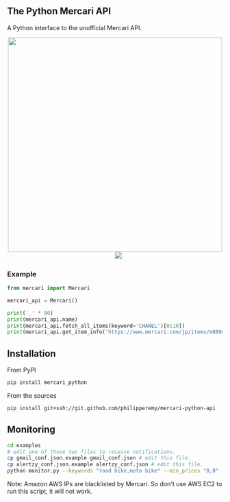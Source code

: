 ## The Python Mercari API

A Python interface to the unofficial Mercari API.

<p align="center">
  <img src="https://www-mercari-com.akamaized.net/assets/img/common/common/logo.svg?3119344368" width="500">&nbsp&nbsp&nbsp
  <img src="https://asset.fril.jp/assets/v3/popup/logo-5ee09819ceb0cb939c01302150e2c253888ead06c741e7af86c5636fa62e851f.png">
</p>

### Example

```python
from mercari import Mercari

mercari_api = Mercari()

print('_' * 80)
print(mercari_api.name)
print(mercari_api.fetch_all_items(keyword='CHANEL')[0:10])
print(mercari_api.get_item_info('https://www.mercari.com/jp/items/m88046246209/'))
```
  
## Installation

From PyPI

```bash
pip install mercari_python
```

From the sources

```bash
pip install git+ssh://git.github.com/philipperemy/mercari-python-api
```

## Monitoring

```bash
cd examples
# edit one of those two files to receive notifications.
cp gmail_conf.json.example gmail_conf.json # edit this file.
cp alertzy_conf.json.example alertzy_conf.json # edit this file.
python monitor.py --keywords "road bike,moto bike" --min_prices "0,0" --max_prices "43000,43000"
```

Note: Amazon AWS IPs are blacklisted by Mercari. So don't use AWS EC2 to run this script, it will not work.
